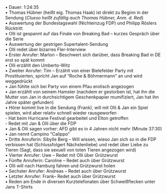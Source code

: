 • Dauer: 1:24:35  
• Thomas Hübner (heißt eig. Thomas Haak) ist direkt zu Beginn in der Sendung (*Clueso heißt zufällig auch Thomas Hübner, Anm. d. Red*)  
• Auswertung der Bundestagswahl (Nichteinzug FDP) und Philipp Röslers Rücktritt  
• Olli ist gespannt auf das Finale von Breaking Bad – kurzes Gespräch über die Serie  
• Auswertung der gestrigen Supertalent-Sendung  
• Olli redet über bizarres Fler-Interview  
• Erster Anrufer: Marlon – Beschwert sich darüber, dass Breaking Bad in DE erst so spät kommt  
• Olli erzählt den Umberto-Witz  
• Zweiter Anrufer: Tim – Erzählt von einer Bielefelder Party mit Prostituierten, spricht Jan auf “Roche & Böhmermann” an und wird weggedrückt  
• Jan fühlte sich bei Party von einem Pfau erotisch angezogen  
• Jan erzählt von seinem Hamster (nachdem er gestorben ist, hat ihn die Mutter von Jan in durchsichtigem Geschenkpapier mumifiziert, Jan hat ihn Jahre später gefunden)  
• Hörer kommt live in die Sendung (Frank), will mit Olli & Jan ein Spiel spielen, wird aber relativ schnell wieder rausgeworfen  
    - Hat beim Hurricane Festival gearbeitet und Elton getroffen  
    - Redet mit Jan & Olli über die FDP  
• Jan & Olli sagen vorher: AFD gibt es in 4 Jahren nicht mehr (Minute 37:30)  
• Jan nennt Campino “Calippo”  
• Dritte Anruferin: Sibylle Berg – Will wissen, wieso Jan sich so in die FDP verbissen hat (Schlussfolgert Nächstenliebe) und redet über Liebe zu Tieren (Sagt, dass sie sexuell von toten Tieren angezogen wird)  
• Vierter Anrufer: Uwe – Redet mit Olli über Grützwurst  
• Fünfte Anruferin: Caroline – Redet auch über Grützwurst  
• Olli will nach Hamburg fahren und Grützwurst holen  
• Sechster Anrufer: Andreas – Redet auch über Grützwurst  
• Letzter Anrufer: Frank– Redet auch über Grützwurst  
• Reden am Ende in diversen Kurztelefonaten über Schweißflecken unter Jans T-Shirts  
